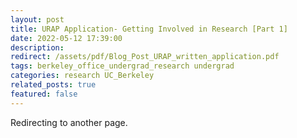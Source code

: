 ```yaml
---
layout: post
title: URAP Application- Getting Involved in Research [Part 1]
date: 2022-05-12 17:39:00
description: 
redirect: /assets/pdf/Blog_Post_URAP_written_application.pdf
tags: berkeley_office_undergrad_research undergrad
categories: research UC_Berkeley
related_posts: true
featured: false
---
```


Redirecting to another page.
